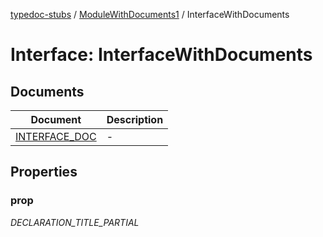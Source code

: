 [typedoc-stubs](../../README.md) / [ModuleWithDocuments1](../README.md) / InterfaceWithDocuments

# Interface: InterfaceWithDocuments

## Documents

| Document | Description |
| ------ | ------ |
| [INTERFACE\_DOC](documents/INTERFACE_DOC.md) | - |

## Properties

### prop

_DECLARATION_TITLE_PARTIAL_
